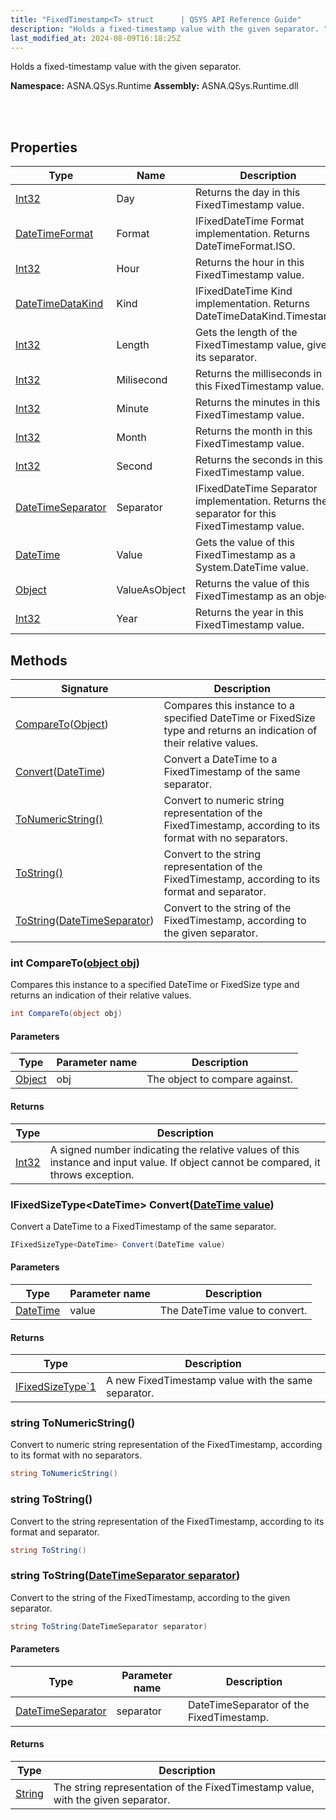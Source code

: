 ```yaml
---
title: "FixedTimestamp<T> struct      | QSYS API Reference Guide"
description: "Holds a fixed-timestamp value with the given separator. "
last_modified_at: 2024-08-09T16:18:25Z
---
```


Holds a fixed-timestamp value with the given separator.

**Namespace:** ASNA.QSys.Runtime
**Assembly:** ASNA.QSys.Runtime.dll

<br>
<br>

## Properties

| Type | Name | Description
| --- | --- | --- 
| [Int32](https://learn.microsoft.com/en-us/dotnet/csharp/language-reference/builtin-types/integral-numeric-types) | Day | Returns the day in this FixedTimestamp value. |
| [DateTimeFormat](/reference/datagate/datagate-common/date-time-format.html) | Format | IFixedDateTime Format implementation. Returns DateTimeFormat.ISO. |
| [Int32](https://learn.microsoft.com/en-us/dotnet/csharp/language-reference/builtin-types/integral-numeric-types) | Hour | Returns the hour in this FixedTimestamp value. |
| [DateTimeDataKind](/reference/runtime/qsys-runtime/date-time-data-kind.html) | Kind | IFixedDateTime Kind implementation. Returns DateTimeDataKind.Timestamp. |
| [Int32](https://learn.microsoft.com/en-us/dotnet/csharp/language-reference/builtin-types/integral-numeric-types) | Length | Gets the length of the FixedTimestamp value, given its separator. |
| [Int32](https://learn.microsoft.com/en-us/dotnet/csharp/language-reference/builtin-types/integral-numeric-types) | Milisecond | Returns the milliseconds in this FixedTimestamp value. |
| [Int32](https://learn.microsoft.com/en-us/dotnet/csharp/language-reference/builtin-types/integral-numeric-types) | Minute | Returns the minutes in this FixedTimestamp value. |
| [Int32](https://learn.microsoft.com/en-us/dotnet/csharp/language-reference/builtin-types/integral-numeric-types) | Month | Returns the month in this FixedTimestamp value. |
| [Int32](https://learn.microsoft.com/en-us/dotnet/csharp/language-reference/builtin-types/integral-numeric-types) | Second | Returns the seconds in this FixedTimestamp value. |
| [DateTimeSeparator](/reference/runtime/qsys-runtime/date-time-separator.html) | Separator | IFixedDateTime Separator implementation. Returns the separator for this FixedTimestamp value. |
| [DateTime](https://docs.microsoft.com/en-us/dotnet/api/system.datetime) | Value | Gets the value of this FixedTimestamp as a System.DateTime value. |
| [Object](https://docs.microsoft.com/en-us/dotnet/api/system.object) | ValueAsObject | Returns the value of this FixedTimestamp as an object. |
| [Int32](https://learn.microsoft.com/en-us/dotnet/csharp/language-reference/builtin-types/integral-numeric-types) | Year | Returns the year in this FixedTimestamp value. |

## Methods

| Signature | Description |
| --- | --- |
| [CompareTo](#int-comparetoobject-obj)([Object](https://docs.microsoft.com/en-us/dotnet/api/system.object)) | Compares this instance to a specified DateTime or FixedSize type and returns an indication of their relative values.
| [Convert](#ifixedsizetype-datetime-convertdatetime-value)([DateTime](https://docs.microsoft.com/en-us/dotnet/api/system.datetime)) | Convert a DateTime to a FixedTimestamp of the same separator.
| [ToNumericString()](#string-tonumericstring) | Convert to numeric string representation of the FixedTimestamp, according to its format with no separators.
| [ToString()](#string-tostring) | Convert to the string representation of the FixedTimestamp, according to its format and separator.
| [ToString](#string-tostringdatetimeseparator-separator)([DateTimeSeparator](/reference/runtime/qsys-runtime/date-time-separator.html)) | Convert to the string of the FixedTimestamp, according to the given separator.

### int CompareTo([object obj](https://docs.microsoft.com/en-us/dotnet/api/system.object))

Compares this instance to a specified DateTime or FixedSize type and returns an indication of their relative values.

```cs
int CompareTo(object obj)
```

#### Parameters

| Type | Parameter name | Description
| --- | --- | ---
| [Object](https://docs.microsoft.com/en-us/dotnet/api/system.object) | obj | The object to compare against.

#### Returns

| Type | Description
| --- | ---
| [Int32](https://docs.microsoft.com/en-us/dotnet/api/system.int32) | A signed number indicating the relative values of this instance and input value. If object cannot be compared, it throws exception.

### IFixedSizeType\<DateTime\> Convert([DateTime value](https://docs.microsoft.com/en-us/dotnet/api/system.datetime))

Convert a DateTime to a FixedTimestamp of the same separator.

```cs
IFixedSizeType<DateTime> Convert(DateTime value)
```

#### Parameters

| Type | Parameter name | Description
| --- | --- | ---
| [DateTime](https://docs.microsoft.com/en-us/dotnet/api/system.datetime) | value | The DateTime value to convert.

#### Returns

| Type | Description
| --- | ---
| [IFixedSizeType`1](/reference/runtime/qsys-runtime/i-fixed-size-type-1.html) | A new FixedTimestamp value with the same separator.

### string ToNumericString()

Convert to numeric string representation of the FixedTimestamp, according to its format with no separators.

```cs
string ToNumericString()
```

### string ToString()

Convert to the string representation of the FixedTimestamp, according to its format and separator.

```cs
string ToString()
```

### string ToString([DateTimeSeparator separator](/reference/runtime/qsys-runtime/date-time-separator.html))

Convert to the string of the FixedTimestamp, according to the given separator.

```cs
string ToString(DateTimeSeparator separator)
```

#### Parameters

| Type | Parameter name | Description
| --- | --- | ---
| [DateTimeSeparator](/reference/runtime/qsys-runtime/date-time-separator.html) | separator | DateTimeSeparator of the FixedTimestamp.

#### Returns

| Type | Description
| --- | ---
| [String](https://docs.microsoft.com/en-us/dotnet/api/system.string) | The string representation of the FixedTimestamp value, with the given separator.
